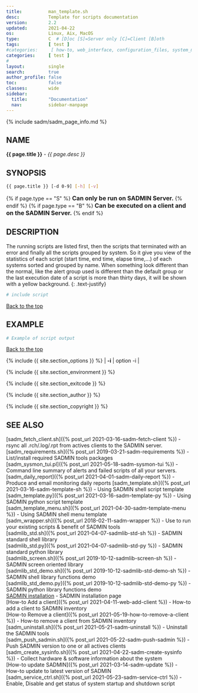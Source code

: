 ```yaml
---
title:          man_template.sh
desc:           Template for scripts documentation
version:        2.2
updated:        2021-04-22
os:             Linux, Aix, MacOS
type:           C  # [D]oc [S]=Server only [C]=Client [B]oth
tags:           [ test ] 
#categories:     [ how-to, web_interface, configuration_files, system_monitor, server_scripts, client-scripts, command_line,  utilities, libraries, templates, test ] 
categories:     [ test ] 
#
layout:         single
search:         true
author_profile: false
toc:            false
classes:        wide
sidebar:
  title:        "Documentation"
  nav:          sidebar-manpage
---
```


<a id="top_of_page"></a>
{% include sadm/sadm_page_info.md %}


<a id="name"></a>
## NAME
**{{ page.title }}** - *{{ page.desc }}*   



<a id="synopsis"></a>
## SYNOPSIS

```bash
{{ page.title }} [-d 0-9] [-h] [-v]
```
{% if page.type == "S" %}
<font size="3"><strong>Can only be run on SADMIN Server.</strong></font>
{% endif %}
{% if page.type == "B" %}
<font size="3"><strong>Can be executed on a client and on the SADMIN Server.</strong></font>
{% endif %}




<a id="description"></a>
## DESCRIPTION

The running scripts are listed first, then the scripts that terminated with an error and 
finally all the scripts grouped by system. So it give you view of the statistics of each script 
(start time, end time, elapse time,...) of each systems sorted and grouped by name. When 
something look different than the normal, like the alert group used is different than the 
default group or the last execution date of a script is more than thirty days, it will be 
shown with a yellow background. 
{: .text-justify}
 
```bash
# include script
```

[Back to the top](#top_of_page)



<a id="examples"></a>
## EXAMPLE

```bash
# Example of script output
```
<!-- ![Daily Script Report Example](/assets/img/man/sadm_daily_report_script.png){: .align-center} -->

[Back to the top](#top_of_page)


{% include {{ site.section_options     }} %}
| **-i** | option -i | 

{% include {{ site.section_environment }} %}

{% include {{ site.section_exitcode    }} %}

{% include {{ site.section_author      }} %}

{% include {{ site.section_copyright   }} %}


<a id="seealso"></a>
## SEE ALSO

[sadm_fetch_client.sh]({% post_url 2021-03-16-sadm-fetch-client %}) - rsync all .rch/.log/.rpt from actives clients to the SADMIN server.  
[sadm_requirements.sh]({% post_url 2019-03-21-sadm-requirements %}) - List/install required SADMIN tools packages  
[sadm_sysmon_tui.pl]({% post_url 2021-05-18-sadm-sysmon-tui %}) -  Command line summary of alerts and failed scripts of all your servers.  
[sadm_daily_report]({% post_url 2021-04-01-sadm-daily-report %}) - Produce and email monitoring daily reports
[sadm_template.sh]({% post_url 2021-03-16-sadm-template-sh %}) - Using SADMIN shell script template   
[sadm_template.py]({% post_url 2021-03-16-sadm-template-py %}) - Using SADMIN python script template    
[sadm_template_menu.sh]({% post_url 2021-04-30-sadm-template-menu %}) - Using SADMIN shell menu template   
[sadm_wrapper.sh]({% post_url 2018-02-11-sadm-wrapper %}) - Use to run your existing scripts & benefit of SADMIN tools  
[sadmlib_std.sh]({% post_url 2021-04-07-sadmlib-std-sh %}) - SADMIN standard shell library  
[sadmlib_std.py]({% post_url 2021-04-07-sadmlib-std-py %}) - SADMIN standard python library  
[sadmlib_screen.sh]({% post_url 2019-10-12-sadmlib-screen-sh %}) - SADMIN screen oriented library  
[sadmlib_std_demo.sh]({% post_url 2019-10-12-sadmlib-std-demo-sh %}) - SADMIN shell library functions demo   
[sadmlib_std_demo.py]({% post_url 2019-10-12-sadmlib-std-demo-py %}) - SADMIN python library functions demo  
[SADMIN installation](/_pages/install) - SADMIN installation page  
[How-to Add a client]({% post_url 2021-04-11-web-add-client %}) - How-to add a client to SADMIN inventory  
[How-to Remove a client]({% post_url 2021-05-19-how-to-remove-a-client %}) - How-to remove a client from SADMIN inventory  
[sadm_uninstall.sh]({% post_url 2021-05-21-sadm-uninstall %}) - Uninstall the SADMIN tools  
[sadm_push_sadmin.sh]({% post_url 2021-05-22-sadm-push-sadmin %}) - Push SADMIN version to one or all actives clients  
[sadm_create_sysinfo.sh]({% post_url 2021-04-22-sadm-create-sysinfo %}) - Collect hardware & software information about the system  
[How-to update SADMIN]({% post_url 2021-03-14-sadm-update %}) - How-to update to latest version of SADMIN   
[sadm_service_ctrl.sh]({% post_url 2021-05-23-sadm-service-ctrl %}) - Enable, Disable and get status of system startup and shutdown script  

